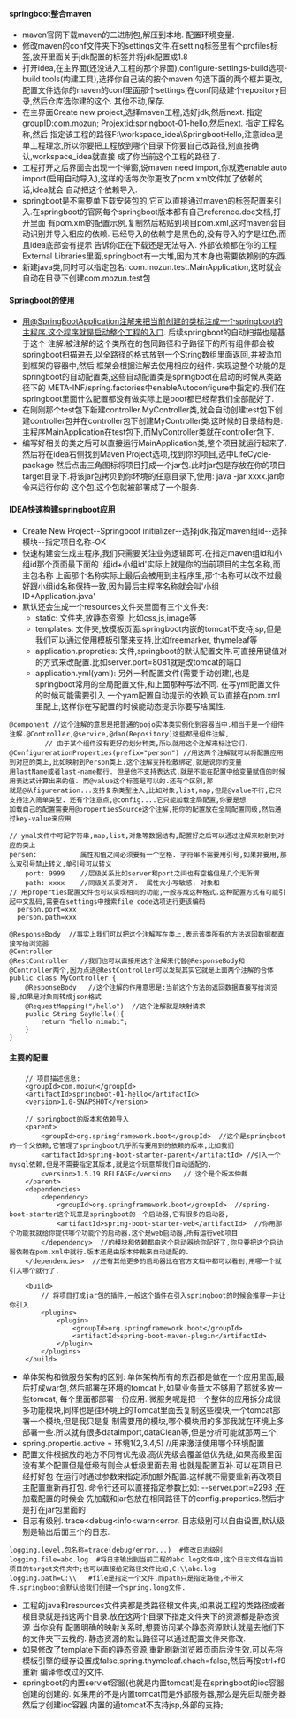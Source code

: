 #### springboot整合maven
- maven官网下载maven的二进制包,解压到本地. 配置环境变量.
- 修改maven的conf文件夹下的settings文件.在setting标签里有个profiles标签,放开里面关于jdk配置的标签并将jdk配置成1.8
- 打开idea,在主界面(还没进入工程的那个界面),configure-settings-build选项-build tools(构建工具),选择你自己装的按个maven.勾选下面的两个框并更改,
配置文件选你的maven的conf里面那个settings,在conf同级建个repository目录,然后仓库选你建的这个. 其他不动,保存.
- 在主界面Create new project,选择maven工程,选好jdk,然后next. 指定groupID:com.mozun; Projextid:springboot-01-hello,然后next.  指定工程名称,然后
指定该工程的路径F:\workspace_idea\SpringbootHello,注意idea是单工程理念,所以你要把工程放到哪个目录下你要自己改路径,别直接确认,workspace_idea就直接
成了你当前这个工程的路径了.
- 工程打开之后界面会出现一个弹窗,说maven need import,你就选enable auto import(启用自动导入),这样的话每次你更改了pom.xml文件加了依赖的话,idea就会
自动把这个依赖导入.
- springboot是不需要单下载安装包的,它可以直接通过maven的标签配置来引入.在springboot的官网每个springboot版本都有自己reference.doc文档,打开里面
有pom.xml的配置示例,复制然后粘贴到项目pom.xml,这时maven会自动识别并导入相应的依赖. 已经导入的依赖字是黑色的,没有导入的字是红色,而且idea底部会有提示
告诉你正在下载还是无法导入. 外部依赖都在你的工程External Libraries里面,springboot有一大堆,因为其本身也需要依赖别的东西.
- 新建java类,同时可以指定包名:  com.mozun.test.MainApplication,这时就会自动在目录下创建com.mozun.test包


#### Springboot的使用
- 用@SpringBootApplication注解来把当前创建的类标注成一个springboot的主程序.这个程序就是启动整个工程的入口. 后续springboot的自动扫描也是基于这个
注解.被注解的这个类所在的包同路径和子路径下的所有组件都会被springboot扫描进去,以全路径的格式放到一个String数组里面返回,并被添加到框架的容器中,然后
框架会根据注解去使用相应的组件. 实现这整个功能的是springboot的自动配置类,这些自动配置类是springboot在启动的时候从类路径下的
META-INF/spring.factories中enableAutoconfigure中指定的.我们在springboot里面什么配置都没有做实际上是boot都已经帮我们全部配好了.
- 在刚刚那个test包下新建controller.MyController类,就会自动创建test包下创建controller包并在controller包下创建MyController类.这时候的目录结构是:
主程序MainApplication在test包下,而MyController类就在controller包下.
- 编写好相关的类之后可以直接运行MainApplication类,整个项目就运行起来了. 然后将在idea右侧找到Maven Project选项,找到你的项目,选中LifeCycle-package
然后点击三角图标将项目打成一个jar包.此时jar包是存放在你的项目target目录下.将该jar包拷贝到你环境的任意目录下,使用: java -jar xxxx.jar命令来运行你的
这个包,这个包就被部署成了一个服务.

#### IDEA快速构建springboot应用
- Create New Project--Springboot initializer--选择jdk,指定maven组id--选择模块--指定项目名称-OK
- 快速构建会生成主程序,我们只需要关注业务逻辑即可.在指定maven组id和小组id那个页面最下面的 '组id+小组id'实际上就是你的当前项目的主包名称,而主包名称
上面那个名称实际上最后会被用到主程序里,那个名称可以改不过最好跟小组id名称保持一致,因为最后主程序名称就会叫'小组ID+Application.java'
- 默认还会生成一个resources文件夹里面有三个文件夹:
  - static: 文件夹,放静态资源. 比如css,js,image等
  - templates: 文件夹,放模板页面.springboot内嵌的tomcat不支持jsp,但是我们可以通过使用模板引擎来支持,比如freemarker, thymeleaf等
  - application.propreties: 文件,springboot的默认配置文件.可直接用键值对的方式来改配置.比如server.port=8081就是改tomcat的端口
  - application.yml(yaml): 另外一种配置文件(需要手动创建),也是springboot常用的全局配置文件,和上面那种写法不同. 在写yml配置文件的时候可能需要引入
  一个yam配置自动提示的依赖,可以直接在pom.xml里配上,这样你在写配置的时候能动态提示你要写啥属性.

```
@component //这个注解的意思是把普通的pojo实体类实例化到容器当中.相当于是一个组件注解.@Controller,@service,@dao(Repository)这些都是组件注解,
         // 由于某个组件没有更好的划分种类,所以就用这个注解来标注它们. 
@ConfigurerationProperties(prefix="person") //用这两个注解就可以将配置应用到对应的类上,比如映射到Person类上.这个注解支持松散绑定,就是说你的变量
用lastName或者last-name都行. 但是他不支持表达式,就是不能在配置中给变量赋值的时候用表达式计算出来的值. 而@value这个标签是可以的.还有个区别,那
就是@从figureration...支持复杂类型注入,比如对象,list,map,但是@value不行,它只支持注入简单类型. 还有个注意点,@config....它只能加载全局配置,你要是想
加载自己的配置需要用@propertiesSource这个注解,把你的配置放在全局配置同级,然后通过key-value来应用

// ymal文件中可配字符串,map,list,对象等数据结构,配置好之后可以通过注解来映射到对应的类上
person:           属性和值之间必须要有一个空格. 字符串不需要用引号,如果非要用,那么双引号禁止转义,单引号可以转义
    port: 9999    //层级关系比如server和port之间也有空格但是几个无所谓
    path: xxxx    //同级关系要对齐.  属性大小写敏感. 对象和
// 用properties配置文件也可以实现相同的功能,一般写成这种格式.这种配置方式有可能引起中文乱码,需要在settings中搜索file code选项进行更该编码
  person.port=xxx
  person.path=xxx
```

```
@ResponseBody  //事实上我们可以把这个注解写在类上,表示该类所有的方法返回数据都直接写给浏览器
@Controller
@RestController   //我们也可以直接用这个注解来代替@ResponseBody和@Controller两个,因为点进@RestController可以发现其实它就是上面两个注解的合体
public class MyController {
    @ResponseBody   //这个注解的作用意思是:当前这个方法的返回数据直接写给浏览器,如果是对象则转成json格式
    @RequestMapping("/hello")  //这个注解就是映射请求
    public String SayHello(){
        return "hello nimabi";
    }
}
```

#### 主要的配置
```
    // 项目描述信息:
    <groupId>com.mozun</groupId>
    <artifactId>springboot-01-hello</artifactId>
    <version>1.0-SNAPSHOT</version>

    // springboot的版本和依赖导入
    <parent>
        <groupId>org.springframework.boot</groupId>  //这个是springboot的一个父依赖,它管理了springboot几乎所有要用到的依赖的版本,比如我们
        <artifactId>spring-boot-starter-parent</artifactId> //引入一个mysql依赖,但是不需要指定其版本,就是这个玩意帮我们自动适配的.
        <version>1.5.19.RELEASE</version>   // 这个是个版本仲裁
    </parent>
    <dependencies>
        <dependency>
            <groupId>org.springframework.boot</groupId>  //spring-boot-starter这个玩意是springboot的一个启动器,它有很多的启动器,
            <artifactId>spring-boot-starter-web</artifactId>  //你用那个功能我就给你提供哪个功能个的启动器.这个是web启动器,所有运行web项目
        </dependency>  //的模块和依赖都由这个启动器给你配好了,你只要把这个启动器依赖在pom.xml中就行.版本还是由版本仲裁来自动适配的.
    </dependencies>  //还有其他更多的启动器比在官方文档中都可以看到,用哪一个就引入哪个就行了.
    
    <build>
        // 将项目打成jar包的插件,一般这个插件在引入springboot的时候会推荐一并让你引入
        <plugins>
            <plugin>
                <groupId>org.springframework.boot</groupId>
                <artifactId>spring-boot-maven-plugin</artifactId>
            </plugin>
        </plugins>
    </build>
```

- 单体架构和微服务架构的区别: 单体架构所有的东西都是做在一个应用里面,最后打成war包,然后部署在环境的tomcat上,如果业务量大不够用了那就多放一些tomcat,
每个里面都部署一份应用. 微服务呢是把一个整体的应用拆分成很多功能模块,同样也是往环境上的Tomcat里面去复制这些模块,一个tomcat部署一个模块,但是我只是复
制需要用的模块,哪个模块用的多那我就在环境上多部署一些.所以就有很多dataImport,dataClean等,但是分析可能就那两三个.
- spring.propertie.active = 环境1(2,3,4,5) //用来激活使用哪个环境配置
- 配置文件根据放的地方不同有优先级.高优先级会覆盖低优先级,如果高级里面没有某个配置但是低级有则会从低级里面去用.也就是配置互补.可以在项目已经打好包
在运行时通过参数来指定添加额外配置.这样就不需要重新再改项目主配置重新再打包. 命令行还可以直接指定参数比如:  --server.port=2298 ;在加载配置的时候会
先加载和jar包放在相同路径下的config.properties.然后才是打在jar包里面的
- 日志有级别. trace<debug<info<warn<error. 日志级别可以自由设置,默认级别是输出后面三个的日志. 
```
logging.level.包名称=trace(debug/error...)  #修改日志级别
logging.file=abc.log  #将日志输出到当前工程的abc.log文件中,这个日志文件在当前项目的target文件夹中;也可以直接给定路径文件比如,C:\\abc.log
logging.path=C:\\   #file是指定一个文件,而path只是指定路径,不带文件.springboot会默认给我们创建一个spring.long文件.
```
- 工程的java和resources文件夹都是类路径根文件夹,如果说工程的类路径或者根目录就是指这两个目录.放在这两个目录下指定文件夹下的资源都是静态资源.当你没有
配置明确的映射关系时,想要访问某个静态资源默认就是去他们下的文件夹下去找的. 静态资源的默认路径可以通过配置文件来修改.
- 如果修改了template下面的静态资源,重新刷新浏览器页面后没生效.可以先将模板引擎的缓存设置成false,spring.thymeleaf.chach=false,然后再按ctrl+f9重新
编译修改过的文件.
- springboot的内置servlet容器(也就是内置tomcat)是在springboot的ioc容器创建的创建的. 如果用的不是内置tomcat而是外部服务器,那么是先启动服务器
然后才创建ioc容器.内置的通tomcat不支持jsp,外部的支持;
